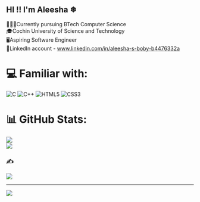 ## HI !!   I'm Aleesha ❄ </br>

👩🏻‍💻Currently pursuing BTech Computer Science </br>
🎓Cochin University of Science and Technology </br>
🖥Aspiring Software Engineer </br>
🔵LinkedIn account - www.linkedin.com/in/aleesha-s-boby-b4476332a




# 💻 Familiar with:
![C](https://img.shields.io/badge/c-%2300599C.svg?style=for-the-badge&logo=c&logoColor=white) ![C++](https://img.shields.io/badge/c++-%2300599C.svg?style=for-the-badge&logo=c%2B%2B&logoColor=white) ![HTML5](https://img.shields.io/badge/html5-%23E34F26.svg?style=for-the-badge&logo=html5&logoColor=white)  ![CSS3](https://img.shields.io/badge/css3-%231572B6.svg?style=for-the-badge&logo=css3&logoColor=white)

# 📊 GitHub Stats:

![](https://nirzak-streak-stats.vercel.app/?user=aleeshasboby&theme=shadow_red&hide_border=false)<br/>
![](https://github-readme-stats.vercel.app/api/top-langs/?username=aleeshasboby&theme=shadow_red&hide_border=false&include_all_commits=false&count_private=false&layout=compact)

### ✍️ 
![](https://quotes-github-readme.vercel.app/api?type=horizontal&theme=radical)

---
[![](https://visitcount.itsvg.in/api?id=aleeshasboby&icon=0&color=0)](https://visitcount.itsvg.in)

